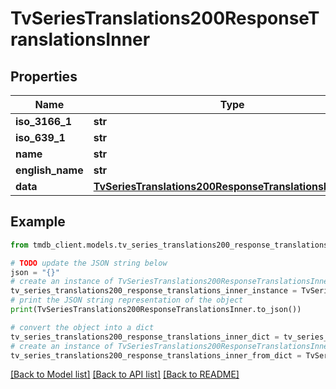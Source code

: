 # TvSeriesTranslations200ResponseTranslationsInner


## Properties

Name | Type | Description | Notes
------------ | ------------- | ------------- | -------------
**iso_3166_1** | **str** |  | [optional] 
**iso_639_1** | **str** |  | [optional] 
**name** | **str** |  | [optional] 
**english_name** | **str** |  | [optional] 
**data** | [**TvSeriesTranslations200ResponseTranslationsInnerData**](TvSeriesTranslations200ResponseTranslationsInnerData.md) |  | [optional] 

## Example

```python
from tmdb_client.models.tv_series_translations200_response_translations_inner import TvSeriesTranslations200ResponseTranslationsInner

# TODO update the JSON string below
json = "{}"
# create an instance of TvSeriesTranslations200ResponseTranslationsInner from a JSON string
tv_series_translations200_response_translations_inner_instance = TvSeriesTranslations200ResponseTranslationsInner.from_json(json)
# print the JSON string representation of the object
print(TvSeriesTranslations200ResponseTranslationsInner.to_json())

# convert the object into a dict
tv_series_translations200_response_translations_inner_dict = tv_series_translations200_response_translations_inner_instance.to_dict()
# create an instance of TvSeriesTranslations200ResponseTranslationsInner from a dict
tv_series_translations200_response_translations_inner_from_dict = TvSeriesTranslations200ResponseTranslationsInner.from_dict(tv_series_translations200_response_translations_inner_dict)
```
[[Back to Model list]](../README.md#documentation-for-models) [[Back to API list]](../README.md#documentation-for-api-endpoints) [[Back to README]](../README.md)


